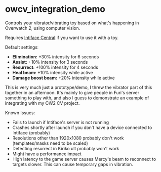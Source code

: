 # owcv_integration_demo
Controls your vibrator/vibrating toy based on what's happening in Overwatch 2, using computer vision.

Requires [Intiface Central](https://intiface.com/central/)  if you want to use it with a toy.

Default settings:
- **Elimination:** +30% intensity for 6 seconds
- **Assist:** +10% intensity for 3 seconds
- **Resurrect:** +100% intensity for 4 seconds
- **Heal beam:** +10% intensity while active
- **Damage boost beam:** +20% intensity while active

This is very much just a prototype/demo, I threw the vibrator part of this together in an afternoon.
It's mainly to give people in Furi's server something to play with, and also I guess to demonstrate an example of integrating with my OW2 CV project.

Known Issues:
- Fails to launch if Intiface's server is not running
- Crashes shortly after launch if you don't have a device connected to Intiface (probably)
- Resolutions other than 1920x1080 probably don't work (templates/masks need to be scaled)
- Detecting resurrect in Kiriko ult probably won't work
- Might have a performance impact
- High latency to the game server causes Mercy's beam to reconnect to targets slower. This can cause temporary gaps in vibration.
